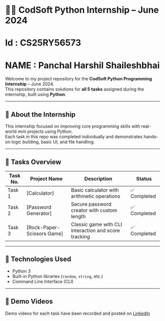 # 👨‍💻 CodSoft Python Internship – June 2024
# Id : CS25RY56573
# NAME : Panchal Harshil Shaileshbhai

Welcome to my project repository for the **CodSoft Python Programming Internship** – June 2024.  
This repository contains solutions for **all 5 tasks** assigned during the internship, built using **Python**.

---

## 🏁 About the Internship

This internship focused on improving core programming skills with real-world mini projects using Python.  
Each task in this repo was completed individually and demonstrates hands-on logic building, basic UI, and file handling.

---

## 📌 Tasks Overview

| Task No. | Project Name               | Description | Status |
|----------|----------------------------|-------------|--------|
| Task 1   | [Calculator] | Basic calculator with arithmetic operations | ✅ Completed |
| Task 2   | [Password Generator] | Secure password creator with custom length | ✅ Completed |
| Task 3   | [Rock-Paper-Scissors Game] | Classic game with CLI interaction and score tracking | ✅ Completed |

---

## 🧠 Technologies Used

- Python 3
- Built-in Python libraries (`random`, `string`, etc.)
- Command Line Interface (CLI)

---

## 📸 Demo Videos

Demo videos for each task have been recorded and posted on [LinkedIn](https://www.linkedin.com/in/harshil-panchal-03139228a/?lipi=urn%3Ali%3Apage%3Ad_flagship3_feed%3BudgCRmLrTByvGzdKv%2FltXA%3D%3D) 
